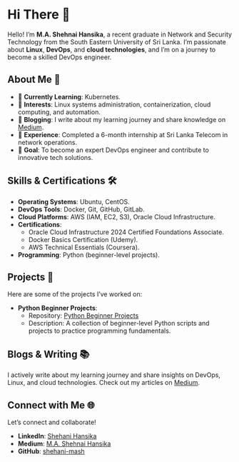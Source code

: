 
# Hi There 👋  

Hello! I’m **M.A. Shehnai Hansika**, a recent graduate in Network and Security Technology from the South Eastern University of Sri Lanka. I’m passionate about **Linux**, **DevOps**, and **cloud technologies**, and I’m on a journey to become a skilled DevOps engineer.  

## About Me 🚀  
- 🔭 **Currently Learning**: Kubernetes.  
- 🌱 **Interests**: Linux systems administration, containerization, cloud computing, and automation.  
- 📝 **Blogging**: I write about my learning journey and share knowledge on [Medium](https://medium.com/@ma.shehanihansika).  
- 💼 **Experience**: Completed a 6-month internship at Sri Lanka Telecom in network operations.  
- 🎯 **Goal**: To become an expert DevOps engineer and contribute to innovative tech solutions.  

## Skills & Certifications 🛠️  
- **Operating Systems**: Ubuntu, CentOS.
- **DevOps Tools**: Docker, Git, GitHub, GitLab.  
- **Cloud Platforms**: AWS (IAM, EC2, S3), Oracle Cloud Infrastructure.  
- **Certifications**:  
  - Oracle Cloud Infrastructure 2024 Certified Foundations Associate.  
  - Docker Basics Certification (Udemy).  
  - AWS Technical Essentials (Coursera).  
- **Programming**: Python (beginner-level projects).  

## Projects 🚧  
Here are some of the projects I’ve worked on:  
- **Python Beginner Projects**:  
  - Repository: [Python Beginner Projects](https://github.com/shehani-mash/python-beginner)  
  - Description: A collection of beginner-level Python scripts and projects to practice programming fundamentals.  

## Blogs & Writing 📚  
I actively write about my learning journey and share insights on DevOps, Linux, and cloud technologies. Check out my articles on [Medium](https://medium.com/@ma.shehanihansika).  

## Connect with Me 🌐  
Let’s connect and collaborate!  
- **LinkedIn**: [Shehani Hansika](www.linkedin.com/in/shehani-hansika-321742281)  
- **Medium**: [M.A. Shehnai Hansika](https://medium.com/@ma.shehanihansika)  
- **GitHub**: [shehani-mash](https://github.com/shehani-mash)  
